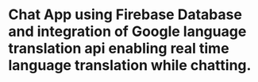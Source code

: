 # Chat App using Firebase Database and integration of Google language translation api enabling real time language translation while chatting.
